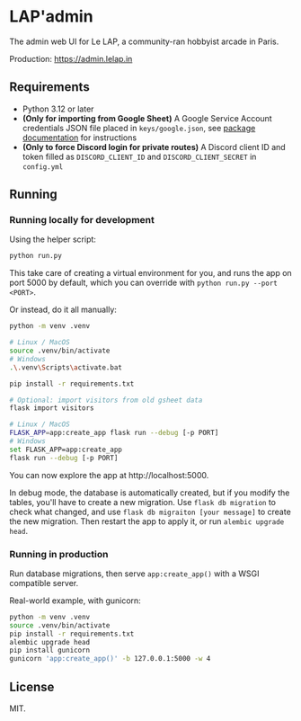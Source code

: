 # LAP'admin

The admin web UI for Le LAP, a community-ran hobbyist arcade in Paris.

Production: https://admin.lelap.in

## Requirements

- Python 3.12 or later
- **(Only for importing from Google Sheet)** A Google Service Account
  credentials JSON file placed in `keys/google.json`, see [package
  documentation](https://docs.gspread.org/en/v6.1.3/oauth2.html#for-bots-using-service-account)
  for instructions
- **(Only to force Discord login for private routes)** A Discord client ID and
  token filled as `DISCORD_CLIENT_ID` and `DISCORD_CLIENT_SECRET` in
  `config.yml`

## Running

### Running locally for development

Using the helper script:

```bash
python run.py
```

This take care of creating a virtual environment for you, and runs the app on
port 5000 by default, which you can override with `python run.py --port <PORT>`.

Or instead, do it all manually:

```bash
python -m venv .venv

# Linux / MacOS
source .venv/bin/activate
# Windows
.\.venv\Scripts\activate.bat

pip install -r requirements.txt

# Optional: import visitors from old gsheet data
flask import visitors

# Linux / MacOS
FLASK_APP=app:create_app flask run --debug [-p PORT]
# Windows
set FLASK_APP=app:create_app
flask run --debug [-p PORT]
```

You can now explore the app at http://localhost:5000.

In debug mode, the database is automatically created, but if you modify the
tables, you'll have to create a new migration. Use `flask db migration` to check
what changed, and use `flask db migraiton [your message]` to create the new
migration. Then restart the app to apply it, or run `alembic upgrade head`.

### Running in production

Run database migrations, then serve `app:create_app()` with a WSGI compatible
server.

Real-world example, with gunicorn:

```bash
python -m venv .venv
source .venv/bin/activate
pip install -r requirements.txt
alembic upgrade head
pip install gunicorn
gunicorn 'app:create_app()' -b 127.0.0.1:5000 -w 4
```

## License

MIT.
